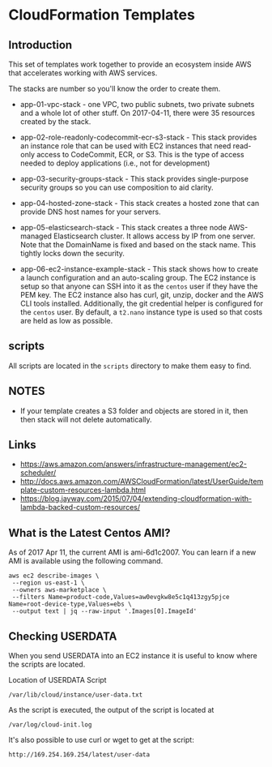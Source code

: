 # CloudFormation Templates

## Introduction

This set of templates work together to provide an ecosystem inside AWS that
accelerates working with AWS services.

The stacks are number so you'll know the order to create them.

* app-01-vpc-stack - one VPC, two public subnets, two private subnets and a
whole lot of other stuff. On 2017-04-11, there were 35 resources created by
the stack.

* app-02-role-readonly-codecommit-ecr-s3-stack - This stack provides an
instance role that can be used with EC2 instances that need read-only access
to CodeCommit, ECR, or S3. This is the type of access needed to deploy
applications (i.e., not for development)

* app-03-security-groups-stack - This stack provides single-purpose security
groups so you can use composition to aid clarity.

* app-04-hosted-zone-stack - This stack creates a hosted zone that can
provide DNS host names for your servers.

* app-05-elasticsearch-stack - This stack creates a three node AWS-managed
Elasticsearch cluster. It allows access by IP from one server. Note that the
DomainName is fixed and based on the stack name. This tightly locks down the
security.

* app-06-ec2-instance-example-stack - This stack shows how to create a
launch configuration and an auto-scaling group. The EC2 instance is setup
so that anyone can SSH into it as the `centos` user if they have the PEM key.
The EC2 instance also has curl, git, unzip, docker and the AWS CLI tools
installed. Additionally, the git credential helper is configured for the
`centos` user. By default, a `t2.nano` instance type is used so that costs
are held as low as possible.

## scripts

All scripts are located in the `scripts` directory to make them easy to find.

## NOTES

* If your template creates a S3 folder and objects are stored in it, then then
stack will not delete automatically.

## Links

* https://aws.amazon.com/answers/infrastructure-management/ec2-scheduler/
* http://docs.aws.amazon.com/AWSCloudFormation/latest/UserGuide/template-custom-resources-lambda.html
* https://blog.jayway.com/2015/07/04/extending-cloudformation-with-lambda-backed-custom-resources/

## What is the Latest Centos AMI?

As of 2017 Apr 11, the current AMI is ami-6d1c2007. You can learn if a new AMI
is available using the following command.

```
aws ec2 describe-images \
 --region us-east-1 \
 --owners aws-marketplace \
 --filters Name=product-code,Values=aw0evgkw8e5c1q413zgy5pjce Name=root-device-type,Values=ebs \
 --output text | jq --raw-input '.Images[0].ImageId'
```

## Checking USERDATA

When you send USERDATA into an EC2 instance it is useful to know where the
scripts are located.

Location of USERDATA Script

```
/var/lib/cloud/instance/user-data.txt
```

As the script is executed, the output of the script is located at

```
/var/log/cloud-init.log
```

It's also possible to use curl or wget to get at the script:

```
http://169.254.169.254/latest/user-data
```

